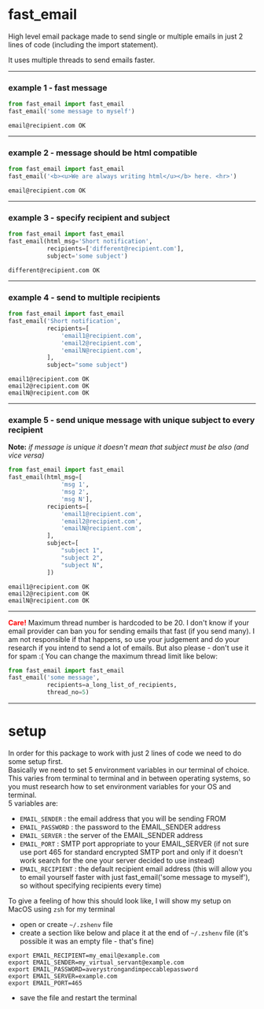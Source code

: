 # fast_email
High level email package made to send single or multiple emails in just 2 lines of code (including the import statement).

It uses multiple threads to send emails faster.

<hr>

### example 1 - fast message
```python
from fast_email import fast_email
fast_email('some message to myself')
```
`email@recipient.com OK`

<hr>

### example 2 - message should be html compatible
```python
from fast_email import fast_email
fast_email('<b><u>We are always writing html</u></b> here. <hr>')
```
`email@recipient.com OK`

<hr>

### example 3 - specify recipient and subject
```python
from fast_email import fast_email
fast_email(html_msg='Short notification',
           recipients=['different@recipient.com'],
           subject='some subject')
```
`different@recipient.com OK`

<hr>

### example 4 - send to multiple recipients
```python
from fast_email import fast_email
fast_email('Short notification',
           recipients=[
               'email1@recipient.com',
               'email2@recipient.com',
               'emailN@recipient.com',
           ],
           subject="some subject")
```
`email1@recipient.com OK`<br>
`email2@recipient.com OK`<br>
`emailN@recipient.com OK`<br>

<hr>

### example 5 - send unique message with unique subject to every recipient
**Note:** *if message is unique it doesn't mean that subject must be also (and vice versa)*
```python
from fast_email import fast_email
fast_email(html_msg=[
               'msg 1',
               'msg 2',
               'msg N'],
           recipients=[
               'email1@recipient.com',
               'email2@recipient.com',
               'emailN@recipient.com',
           ],
           subject=[
               "subject 1",
               "subject 2",
               "subject N",
           ])
```
`email1@recipient.com OK`<br>
`email2@recipient.com OK`<br>
`emailN@recipient.com OK`<br>

<hr>

**<span style="color: Red;">Care!</span>** 
Maximum thread number is hardcoded to be 20. I don't know if your email provider can ban you for sending emails that fast (if you send many). I am not responsible if that happens, so use your judgement and do your research if you intend to send a lot of emails. But also please - don't use it for spam :( You can change the maximum thread limit like below:
```python
from fast_email import fast_email
fast_email('some message',
           recipients=a_long_list_of_recipients,
           thread_no=5)
```

<hr>

# setup
In order for this package to work with just 2 lines of code we need to do some setup first. <br>
Basically we need to set 5 environment variables in our terminal of choice. <br>
This varies from terminal to terminal and in between operating systems, so you must research how to set environment variables for your OS and terminal. <br>
5 variables are: 
- `EMAIL_SENDER` : the email address that you will be sending FROM
- `EMAIL_PASSWORD` : the password to the EMAIL_SENDER address
- `EMAIL_SERVER` : the server of the EMAIL_SENDER address
- `EMAIL_PORT` : SMTP port appropriate to your EMAIL_SERVER (if not sure use port 465 for standard encrypted SMTP port and only if it doesn't work search for the one your server decided to use instead)
- `EMAIL_RECIPIENT` : the default recipient email address (this will allow you to email yourself faster with just fast_email('some message to myself'), so without specifying recipients every time)

To give a feeling of how this should look like, I will show my setup on MacOS using `zsh` for my terminal
- open or create `~/.zshenv` file
- create a section like below and place it at the end of `~/.zshenv` file (it's possible it was an empty file - that's fine)
```
export EMAIL_RECIPIENT=my_email@example.com
export EMAIL_SENDER=my_virtual_servant@example.com
export EMAIL_PASSWORD=averystrongandimpeccablepassword
export EMAIL_SERVER=example.com
export EMAIL_PORT=465
```
- save the file and restart the terminal
